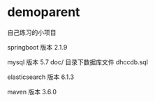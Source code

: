 # demoparent
自己练习的小项目

springboot 版本 2.1.9

mysql 版本 5.7
doc/ 目录下数据库文件 dhccdb.sql


elasticsearch 版本 6.1.3

maven 版本 3.6.0